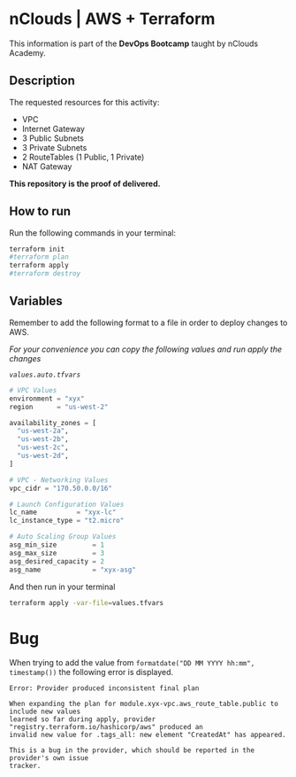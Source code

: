# nClouds | AWS + Terraform

This information is part of the **DevOps Bootcamp** taught by nClouds Academy.

## Description

The requested resources for this activity:

-   VPC
-   Internet Gateway
-   3 Public Subnets
-   3 Private Subnets
-   2 RouteTables (1 Public, 1 Private)
-   NAT Gateway

**This repository is the proof of delivered.**

## How to run

Run the following commands in your terminal:

```sh
terraform init
#terraform plan
terraform apply
#terraform destroy
```

## Variables

Remember to add the following format to a file in order to deploy changes to AWS.

_For your convenience you can copy the following values and run apply the changes_

_`values.auto.tfvars`_

```tf
# VPC Values
environment = "xyx"
region      = "us-west-2"

availability_zones = [
  "us-west-2a",
  "us-west-2b",
  "us-west-2c",
  "us-west-2d",
]

# VPC - Networking Values
vpc_cidr = "170.50.0.0/16"

# Launch Configuration Values
lc_name          = "xyx-lc"
lc_instance_type = "t2.micro"

# Auto Scaling Group Values
asg_min_size         = 1
asg_max_size         = 3
asg_desired_capacity = 2
asg_name             = "xyx-asg"

```

And then run in your terminal

```sh
terraform apply -var-file=values.tfvars
```


# Bug

When trying to add the value from `formatdate("DD MM YYYY hh:mm", timestamp())` the following error is displayed.

```
Error: Provider produced inconsistent final plan

When expanding the plan for module.xyx-vpc.aws_route_table.public to include new values
learned so far during apply, provider "registry.terraform.io/hashicorp/aws" produced an
invalid new value for .tags_all: new element "CreatedAt" has appeared.

This is a bug in the provider, which should be reported in the provider's own issue
tracker.
```
